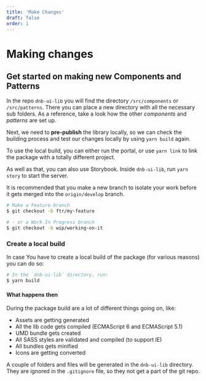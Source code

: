 ```yaml
---
title: 'Make Changes'
draft: false
order: 1
---
```


# Making changes

## Get started on making new Components and Patterns

In the repo `dnb-ui-lib` you will find the directory `/src/components` or `/src/patterns`. There you can place a new directory with all the necessary sub folders. As a reference, take a look how the other _components_ and _patterns_ are set up.

Next, we need to **pre-publish** the library locally, so we can check the building process and test our changes locally by using `yarn build` again.

To use the local build, you can either run the portal, or use `yarn link` to link the package with a totally different project.

As well as that, you can also use Storybook. Inside `dnb-ui-lib`, run `yarn story` to start the server.

It is recommended that you make a new branch to isolate your work before it gets merged into the `origin/develop` branch.

```bash
# Make a Feature branch
$ git checkout -b ftr/my-feature

# - or a Work In Progress branch
$ git checkout -b wip/working-on-it
```

### Create a local build

In case You have to create a local build of the package (for various reasons) you can do so:

```bash
# In the `dnb-ui-lib` directory, run:
$ yarn build
```

#### What happens then

During the package build are a lot of different things going on, like:

- Assets are getting generated
- All the lib code gets compiled (ECMAScript 6 and ECMAScript 5.1)
- UMD bundle gets created
- All SASS styles are validated and compiled (to support IE)
- All bundles gets minified
- Icons are getting converted

A couple of folders and files will be generated in the `dnb-ui-lib` directory. They are ignored in the `.gitignore` file, so they not get a part of the git repo.
